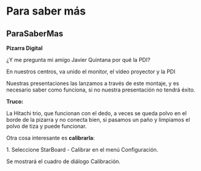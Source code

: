 # Para saber más

## ParaSaberMas

**Pizarra Digital**

¿Y me pregunta mi amigo Javier Quintana por qué la PDI?

En nuestros centros, va unido el monitor, el vídeo proyector y la PDI

Nuestras presentaciones las lanzamos a través de este montaje, y es necesario saber como funciona, si no nuestra presentación no tendrá éxito.

**Truco:**

La Hitachi trio, que funcionan con el dedo, a veces se queda polvo en el borde de la pizarra y no conecta bien, si pasamos un paño y limpiamos el polvo de tiza y puede funcionar.

Otra cosa interesante es **calibrarla**: 

1\. Seleccione StarBoard - Calibrar en el menú Configuración.

Se mostrará el cuadro de diálogo Calibración.



